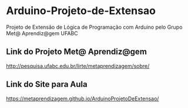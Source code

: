 # Arduino-Projeto-de-Extensao
Projeto de Extensão de Lógica de Programação com Arduino pelo Grupo Met@ Aprendiz@gem UFABC

## Link do Projeto Met@ Aprendiz@gem
http://pesquisa.ufabc.edu.br/lirte/metaprendizagem/sobre/

## Link do Site para Aula
https://metaprendizagem.github.io/ArduinoProjetoDeExtensao/



